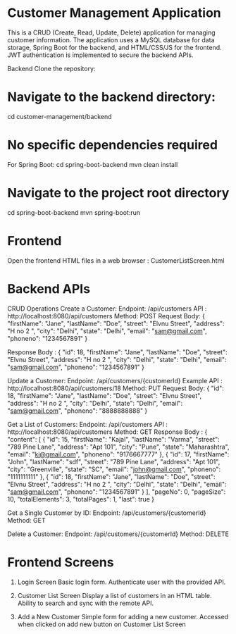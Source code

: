 # Customer Management Application
This is a CRUD (Create, Read, Update, Delete) application for managing customer information. The application uses a MySQL database for data storage, Spring Boot for the backend, and HTML/CSS/JS for the frontend. JWT authentication is implemented to secure the backend APIs.

Backend
Clone the repository:
# Navigate to the backend directory:
cd customer-management/backend

# No specific dependencies required
For Spring Boot:
cd spring-boot-backend
mvn clean install

# Navigate to the project root directory
cd spring-boot-backend
mvn spring-boot:run

# Frontend
Open the frontend HTML files in a web browser : CustomerListScreen.html

# Backend APIs
CRUD Operations
Create a Customer:
Endpoint: /api/customers
API : http://localhost:8080/api/customers
Method: POST
Request Body: {
"firstName": "Jane",
"lastName": "Doe",
"street": "Elvnu Street",
"address": "H no 2 ",
"city": "Delhi",
"state": "Delhi",
"email": "sam@gmail.com",
"phoneno": "1234567891"
}

Response Body : 
{
    "id": 18,
    "firstName": "Jane",
    "lastName": "Doe",
    "street": "Elvnu Street",
    "address": "H no 2 ",
    "city": "Delhi",
    "state": "Delhi",
    "email": "sam@gmail.com",
    "phoneno": "1234567891"
}

Update a Customer:
Endpoint: /api/customers/{customerId}
Example API : http://localhost:8080/api/customers/18
Method: PUT
Request Body: 
{
    "id": 18,
    "firstName": "Jane",
    "lastName": "Doe",
    "street": "Elvnu Street",
    "address": "H no 2 ",
    "city": "Delhi",
    "state": "Delhi",
    "email": "sam@gmail.com",
    "phoneno": "8888888888"
}


Get a List of Customers:
Endpoint: /api/customers
API : http://localhost:8080/api/customers
Method: GET
Response Body : 
{
    "content": [
        {
            "id": 15,
            "firstName": "Kajal",
            "lastName": "Varma",
            "street": "789 Pine Lane",
            "address": "Apt 101",
            "city": "Pune",
            "state": "Maharashtra",
            "email": "ki@gmail.com",
            "phoneno": "9176667777"
        },
        {
            "id": 17,
            "firstName": "John",
            "lastName": "sdf",
            "street": "789 Pine Lane",
            "address": "Apt 101",
            "city": "Greenville",
            "state": "SC",
            "email": "john@gmail.com",
            "phoneno": "1111111111"
        },
        {
            "id": 18,
            "firstName": "Jane",
            "lastName": "Doe",
            "street": "Elvnu Street",
            "address": "H no 2 ",
            "city": "Delhi",
            "state": "Delhi",
            "email": "sam@gmail.com",
            "phoneno": "1234567891"
        }
    ],
    "pageNo": 0,
    "pageSize": 10,
    "totalElements": 3,
    "totalPages": 1,
    "last": true
}

Get a Single Customer by ID:
Endpoint: /api/customers/{customerId}
Method: GET

Delete a Customer:
Endpoint: /api/customers/{customerId}
Method: DELETE


# Frontend Screens
1. Login Screen
Basic login form.
Authenticate user with the provided API.

2. Customer List Screen
Display a list of customers in an HTML table.
Ability to search and sync with the remote API.

3. Add a New Customer
Simple form for adding a new customer.
Accessed when clicked on add new button on Customer List Screen
